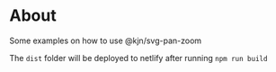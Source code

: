 # About

Some examples on how to use @kjn/svg-pan-zoom

The `dist` folder will be deployed to netlify after running `npm run build`
